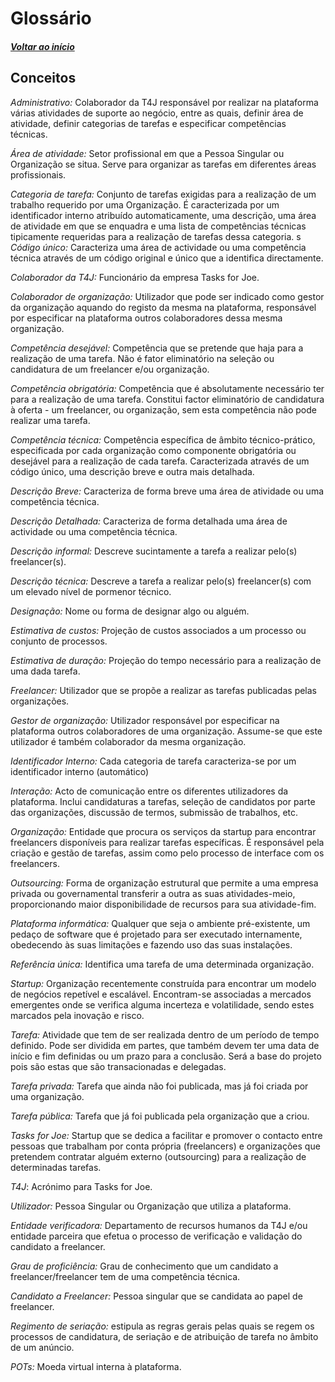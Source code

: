 # Glossário

##### [Voltar ao início](https://github.com/pedro-miguez/upskill_java1_labprg_grupo3/blob/main/README.md)

## Conceitos

_Administrativo:_ Colaborador da T4J responsável por realizar na plataforma várias atividades de suporte ao negócio, entre as quais, definir área de atividade, definir categorias de tarefas e especificar competências técnicas.

_Área de atividade:_ Setor profissional em que a Pessoa Singular ou Organização se situa. Serve para organizar as tarefas em diferentes áreas profissionais.

_Categoria de tarefa:_ Conjunto de tarefas exigidas para a realização de um trabalho requerido por uma Organização. É caracterizada por um identificador interno atribuído automaticamente, uma descrição, uma área de atividade em que se enquadra e uma lista de competências técnicas tipicamente requeridas para a realização de tarefas dessa categoria.
s
_Código único:_ Caracteriza uma área de actividade ou uma competência técnica através de um código original e único que a identifica directamente.

_Colaborador da T4J:_ Funcionário da empresa Tasks for Joe.

_Colaborador de organização:_ Utilizador que pode ser indicado como gestor da organização aquando do registo da mesma na plataforma, responsável por especificar na plataforma outros colaboradores dessa mesma organização.

_Competência desejável:_ Competência que se pretende que haja para a realização de uma tarefa. Não é fator eliminatório na seleção ou candidatura de um freelancer e/ou organização.

_Competência obrigatória:_ Competência que é absolutamente necessário ter para a realização de uma tarefa. Constitui factor eliminatório de candidatura à oferta - um freelancer, ou organização, sem esta competência não pode realizar uma tarefa.

_Competência técnica:_ Competência específica de âmbito técnico-prático, especificada por cada organização como componente obrigatória ou desejável para a realização de cada tarefa. Caracterizada através de um código único, uma descrição breve e outra mais detalhada.

_Descrição Breve:_ Caracteriza de forma breve uma área de atividade ou uma competência técnica.

_Descrição Detalhada:_ Caracteriza de forma detalhada uma área de actividade ou uma competência técnica.

_Descrição informal:_ Descreve sucintamente a tarefa a realizar pelo(s) freelancer(s).

_Descrição técnica:_ Descreve a tarefa a realizar pelo(s) freelancer(s) com um elevado nível de pormenor técnico.

_Designação:_ Nome ou forma de designar algo ou alguém.

_Estimativa de custos:_ Projeção de custos associados a um processo ou conjunto de processos.

_Estimativa de duração:_ Projeção do tempo necessário para a realização de uma dada tarefa.

_Freelancer:_ Utilizador que se propõe a realizar as tarefas publicadas pelas organizações.

_Gestor de organização:_ Utilizador responsável por especificar na plataforma outros colaboradores de uma organização. Assume-se que este utilizador é também colaborador da mesma organização.

_Identificador Interno:_ Cada categoria de tarefa caracteriza-se por um identificador interno (automático)

_Interação:_ Acto de comunicação entre os diferentes utilizadores da plataforma. Inclui candidaturas a tarefas, seleção de candidatos por parte das organizações, discussão de termos, submissão de trabalhos, etc.

_Organização:_ Entidade que procura os serviços da startup para encontrar freelancers disponíveis para realizar tarefas específicas. É responsável pela criação e gestão de tarefas, assim como pelo processo de interface com os freelancers.

_Outsourcing:_ Forma de organização estrutural que permite a uma empresa privada ou governamental transferir a outra as suas atividades-meio, proporcionando maior disponibilidade de recursos para sua atividade-fim.

_Plataforma informática:_ Qualquer que seja o ambiente pré-existente, um pedaço de software que é projetado para ser executado internamente, obedecendo às suas limitações e fazendo uso das suas instalações.

_Referência única:_ Identifica uma tarefa de uma determinada organização.

_Startup:_ Organização recentemente construída para encontrar um modelo de negócios repetível e escalável. Encontram-se associadas a mercados emergentes onde se verifica alguma incerteza e volatilidade, sendo estes marcados pela inovação e risco.

_Tarefa:_ Atividade que tem de ser realizada dentro de um período de tempo definido. Pode ser dividida em partes, que também devem ter uma data de início e fim definidas ou um prazo para a conclusão. Será a base do projeto pois são estas que são transacionadas e delegadas.

_Tarefa privada:_ Tarefa que ainda não foi publicada, mas já foi criada por uma organização.

_Tarefa pública:_ Tarefa que já foi publicada pela organização que a criou.

_Tasks for Joe:_ Startup que se dedica a facilitar e promover o contacto entre pessoas que trabalham por conta própria (freelancers) e organizações que pretendem contratar alguém externo (outsourcing) para a realização de determinadas tarefas.

_T4J_: Acrónimo para Tasks for Joe.

_Utilizador:_ Pessoa Singular ou Organização que utiliza a plataforma.

_Entidade verificadora:_ Departamento de recursos humanos da T4J e/ou entidade parceira que efetua o processo de verificação e validação do candidato a freelancer.

_Grau de proficiência:_ Grau de conhecimento que um candidato a freelancer/freelancer tem de uma competência técnica.

_Candidato a Freelancer:_ Pessoa singular que se candidata ao papel de freelancer.

_Regimento de seriação:_ estipula as regras gerais pelas quais se regem os processos de candidatura, de seriação e de atribuição de tarefa no âmbito de um anúncio.

_POTs:_ Moeda virtual interna à plataforma.
